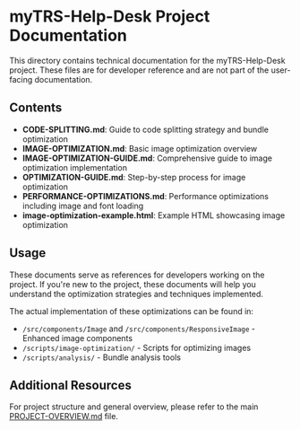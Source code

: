 # myTRS-Help-Desk Project Documentation

This directory contains technical documentation for the myTRS-Help-Desk project. These files are for developer reference and are not part of the user-facing documentation.

## Contents

- **CODE-SPLITTING.md**: Guide to code splitting strategy and bundle optimization
- **IMAGE-OPTIMIZATION.md**: Basic image optimization overview
- **IMAGE-OPTIMIZATION-GUIDE.md**: Comprehensive guide to image optimization implementation
- **OPTIMIZATION-GUIDE.md**: Step-by-step process for image optimization
- **PERFORMANCE-OPTIMIZATIONS.md**: Performance optimizations including image and font loading
- **image-optimization-example.html**: Example HTML showcasing image optimization

## Usage

These documents serve as references for developers working on the project. If you're new to the project, these documents will help you understand the optimization strategies and techniques implemented.

The actual implementation of these optimizations can be found in:

- `/src/components/Image` and `/src/components/ResponsiveImage` - Enhanced image components
- `/scripts/image-optimization/` - Scripts for optimizing images
- `/scripts/analysis/` - Bundle analysis tools

## Additional Resources

For project structure and general overview, please refer to the main [PROJECT-OVERVIEW.md](https://github.com/project_overview/PROJECT-OVERVIEW.md) file.
